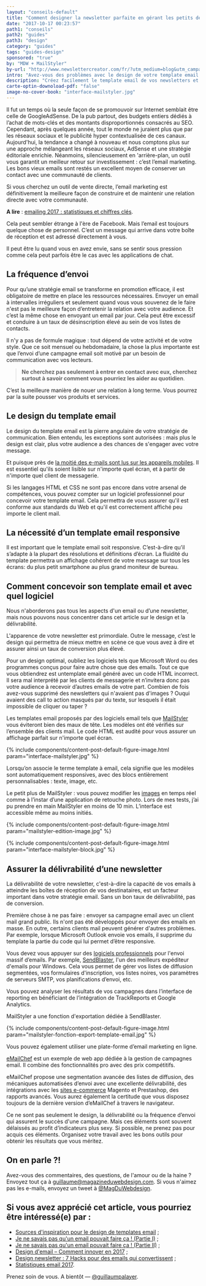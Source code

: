 ```yaml
---
layout: "conseils-default"
title: "Comment designer la newsletter parfaite en gérant les petits détails"
date: "2017-10-17 00:23:57"
path1: "conseils"
path2: "guides"
path3: "design"
category: "guides"
tags: "guides-design"
sponsored: "true"
by: "MDW + MailStyler"
by-url: "http://www.newslettercreator.com/fr/?utm_medium=blog&utm_campaign=content&utm_source=magazineduwebdesign"
intro: "Avez-vous des problèmes avec le design de votre template email ? C'est un sujet avec lequel beaucoup de personnes luttent au quotidien. Heureusement, il existe des solutions simples pour vous aider à résoudre le problème. Dans cet article, vous apprendrez à identifier les éléments et les outils qui vous permettront d'optimiser le design de vos newsletters et campagnes email. Vous gagnerez ainsi un temps précieux qui pourra être utilisé pour optimiser votre stratégie d'email marketing."
description: "Créez facilement le template email de vos newsletters et campagnes emailing avec ces outils et astuces."
carte-optin-downoload-pdf: "false"
image-no-cover-book: "interface-mailstyler.jpg"
---
```

Il fut un temps où la seule façon de se promouvoir sur Internet semblait être celle de GoogleAdSense. De la pub partout, des budgets entiers dédiés à l’achat de mots-clés et des montants disproportionnés consacrés au SEO. Cependant, après quelques année, tout le monde ne juraient plus que par les réseaux sociaux et le publicité hyper contextualisée de ces canaux. Aujourd'hui, la tendance a changé à nouveau et nous comptons plus sur une approche mélangeant les réseaux sociaux, AdSense et une stratégie éditoriale enrichie. Néanmoins, silencieusement en 'arrière-plan, un outil vous garantit un meilleur retour sur investissement : c’est l’email marketing. Les bons vieux emails sont restés un excellent moyen de conserver un contact avec une communauté de clients.

Si vous cherchez un outil de vente directe, l’email marketing est définitivement la meilleure façon de construire et de maintenir une relation directe avec votre communauté.

**A lire** : [emailing 2017 : statistiques et chiffres clés](http://www.magazineduwebdesign.com/conseils/guides/statistiques-email-2017/).

Cela peut sembler étrange à l'ère de Facebook. Mais l’email est toujours quelque chose de personnel. C’est un message qui arrive dans votre boîte de réception et est adressé directement à vous.

Il peut être lu quand vous en avez envie, sans se sentir sous pression comme cela peut parfois être le cas avec les applications de chat.

## La fréquence d’envoi

Pour qu’une stratégie email se transforme en promotion efficace, il est obligatoire de mettre en place les ressources nécessaires. Envoyer un email à intervalles irréguliers et seulement quand vous vous souvenez de le faire n'est pas le meilleure façon d’entretenir la relation avec votre audience. Et c’est la même chose en envoyant un email par jour. Cela peut être excessif et conduire à un taux de désinscription élevé au sein de vos listes de contacts.

Il n'y a pas de formule magique : tout dépend de votre activité et de votre style. Que ce soit mensuel ou hebdomadaire, la chose la plus importante est que l’envoi d’une campagne email soit motivé par un besoin de communication avec vos lecteurs.

> **Ne cherchez pas seulement à entrer en contact avec eux, cherchez surtout à savoir comment vous pourriez les aider au quotidien**.

C’est la meilleure manière de nouer une relation à long terme. Vous pourrez par la suite pousser vos produits et services.

## Le design du template email

Le design du template email est la pierre angulaire de votre stratégie de communication. Bien entendu, les exceptions sont autorisées : mais plus le design est clair, plus votre audience a des chances de s'engager avec votre message.

Et puisque près de [la moitié des e-mails sont lus sur les appareils mobiles](http://www.magazineduwebdesign.com/conseils/guides/statistiques-email-2017/). Il est essentiel qu'ils soient lisible sur n'importe quel écran, et à partir de n'importe quel client de messagerie.

Si les langages HTML et CSS ne sont pas encore dans votre arsenal de compétences, vous pouvez compter sur un logiciel professionnel pour concevoir votre template email. Cela permettra de vous assurer qu'il est conforme aux standards du Web et qu'il est correctement affiché peu importe le client mail.

## La nécessité d’un template email responsive

Il est important que le template email soit responsive. C’est-à-dire qu’il s’adapte à la plupart des résolutions et définitions d’écran. La fluidité du template permettra un affichage cohérent de votre message sur tous les écrans: du plus petit smartphone au plus grand moniteur de bureau.

## Comment concevoir son template email et avec quel logiciel

Nous n'aborderons pas tous les aspects d'un email ou d’une newsletter, mais nous pouvons nous concentrer dans cet article sur le design et la délivrabilité.

L'apparence de votre newsletter est primordiale. Outre le message, c’est le design qui permettra de mieux mettre en scène ce que vous avez à dire et assurer ainsi un taux de conversion plus élevé.

Pour un design optimal, oubliez les logiciels tels que Microsoft Word ou des programmes conçus pour faire autre chose que des emails. Tout ce que vous obtiendrez est untemplate email généré avec un code HTML incorrect. Il sera mal interprété par les clients de messagerie et n’invitera donc pas votre audience à recevoir d’autres emails de votre part. Combien de fois avez-vous supprimé des newsletters qui n'avaient pas d'images ? Ouqui avaient des call to action masqués par du texte, sur lesquels il était impossible de cliquer ou taper ?

Les templates email proposés par des logiciels email tels que [MailStyler](http://www.newslettercreator.com/fr/) vous éviteront bien des maux de tête. Les modèles ont été vérifiés sur l’ensemble des clients mail. Le code HTML est audité pour vous assurer un affichage parfait sur n'importe quel écran.

{% include components/content-post-default-figure-image.html param="interface-mailstyler.jpg" %}

Lorsqu’on associe le terme template à email, cela signifie que les modèles sont automatiquement responsives, avec des blocs entièrement personnalisables : texte, image, etc.

Le petit plus de MailStyler : vous pouvez modifier les [images](http://www.magazineduwebdesign.com/ressources/collection-stocks-photo-image-gratuite-libre-de-droits/) en temps réel comme à l’instar d’une application de retouche photo. Lors de mes tests, j’ai pu prendre en main MailStyler en moins de 10 min. L’interface est accessible même au moins initiés.

{% include components/content-post-default-figure-image.html param="mailstyler-edition-image.jpg" %}

{% include components/content-post-default-figure-image.html param="interface-mailstyler-block.jpg" %}

## Assurer la délivrabilité d’une newsletter

La délivrabilité de votre newsletter, c'est-à-dire la capacité de vos emails à atteindre les boîtes de réception de vos destinataires, est un facteur important dans votre stratégie email. Sans un bon taux de délivrabilité, pas de conversion.

Première chose à ne pas faire : envoyer sa campagne email avec un client mail grand public. Ils n'ont pas été développés pour envoyer des emails en masse. En outre, certains clients mail peuvent générer d'autres problèmes. Par exemple, lorsque Microsoft Outlook envoie vos emails, il supprime du template la partie du code qui lui permet d’être responsive.

Vous devez vous appuyer sur des [logiciels professionnels](http://www.magazineduwebdesign.com/ressources/outils-services/design/) pour l'envoi massif d’emails. Par exemple, [SendBlaster](http://www.sendblaster.fr/), l'un des meilleurs expéditeur d'emails pour Windows. Cela vous permet de gérer vos listes de diffusion segmentées, vos formulaires d'inscription, vos listes noires, vos paramètres de serveurs SMTP, vos planifications d’envoi, etc.

Vous pouvez analyser les résultats de vos campagnes dans l’interface de reporting en bénéficiant de l’intégration de TrackReports et Google Analytics.

MailStyler a une fonction d'exportation dédiée à SendBlaster.

{% include components/content-post-default-figure-image.html param="mailstyler-fonction-export-template-email.jpg" %}

Vous pouvez également utiliser une plate-forme d’email marketing en ligne.

[eMailChef](http://emailchef.com/fr/) est un exemple de web app dédiée à la gestion de campagnes email. Il combine des fonctionnalités pro avec des prix compétitifs.

eMailChef propose une segmentation avancée des listes de diffusion, des mécaniques automatisées d’envoi avec une excellente délivrabilité, des intégrations avec les [sites e-commerce](http://www.magazineduwebdesign.com/collection/inspiration-ui-design-site-ecommerce-2016/) Magento et Prestashop, des rapports avancés. Vous aurez également la certitude que vous disposez toujours de la dernière version d’eMailChef à travers le navigateur.

Ce ne sont pas seulement le design, la délivrabilité ou la fréquence d’envoi qui assurent le succès d'une campagne. Mais ces éléments sont souvent délaissés au profit d’indicateurs plus sexy. Si possible, ne prenez pas pour acquis ces éléments. Organisez votre travail avec les bons outils pour obtenir les résultats que vous méritez.

## On en parle ?!

Avez-vous des commentaires, des questions, de l'amour ou de la haine ? Envoyez tout ça à guillaume@magazineduwebdesign.com. Si vous n'aimez pas les e-mails, envoyez un tweet à [@MagDuWebdesign](https://twitter.com/MagDuWebdesign).

## Si vous avez apprécié cet article, vous pourriez être intéressé(e) par :

-  [Sources d'inspiration pour le design de templates email](http://www.magazineduwebdesign.com/conseils/guides/template-email-exemple-inspiration-design/) ;
-  [Je ne savais pas qu'un email pouvait faire ça ! (Partie I)](http://www.magazineduwebdesign.com/conseils/guides/je-ne-savais-pas-qu-un-email-pouvait-faire-ca-partie-1/) ;
-  [Je ne savais pas qu'un email pouvait faire ça ! (Partie II)](http://www.magazineduwebdesign.com/conseils/guides/je-ne-savais-pas-qu-un-email-pouvait-faire-ca-partie-2/) ;
-  [Design d'email – Comment innover en 2017](http://www.magazineduwebdesign.com/conseils/guides/design-d-email-comment-innover-en-2017/) ;
-  [Design newsletter : 7 Hacks pour des emails qui convertissent](http://www.magazineduwebdesign.com/conseils/guides/design-newsletter-7-hacks-pour-des-emails-qui-convertissent/) ;
-  [Statistiques email 2017](http://www.magazineduwebdesign.com/conseils/guides/statistiques-email-2017/).

Prenez soin de vous. A bientôt — [@guillaumpalayer](https://twitter.com/guillaumpalayer).
